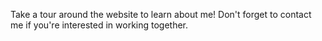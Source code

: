 Take a tour around the website to learn about me! Don't forget to contact me if you're interested in working together.